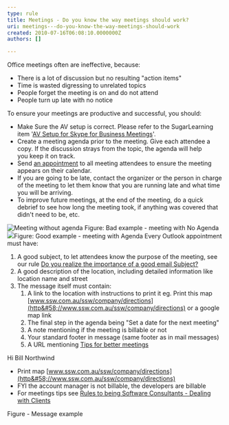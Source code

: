 ```yaml
---
type: rule
title: Meetings - Do you know the way meetings should work?
uri: meetings---do-you-know-the-way-meetings-should-work
created: 2010-07-16T06:08:10.0000000Z
authors: []

---
```



​​Office meetings often are ineffective, because:

- There is a lot of discussion but no resulting "action items"
- Time is wasted digressing to unrelated topics
- People forget the meeting is on and do not attend
- People turn up late with no notice


To ensure your meetings are productive and successful, you should:

- Make Sure the AV setup is correct. Please refer to the SugarLearning item '[AV Setup for Skype for Business Meetings​](https&#58;//sugarlearning.com/companies/SSW/items/13053/av-setup-for-skype-for-business-meetings)​​'.
- Create a meeting agenda prior to the meeting. Give each attendee a copy. If the discussion strays from the topic, the agenda will help you keep it on track.
- Send [an appointment](/Pages/WayMeetingsShouldWork.aspx) to all meeting attendees to ensure the meeting appears on their calendar.
- If you are going to be late, contact the organizer or the person in charge of the meeting to let them know that you are running late and what time you will be arriving.
- To improve future meetings, at the end of the meeting, do a quick debrief to see how long the meeting took, if anything was covered that didn't need to be, etc.

![Meeting without agenda](http&#58;//www.ssw.com.au/ssw/Standards/Rules/Images/MeetingNoAgenda.JPG) Figure: Bad example - meeting with No Agenda ![](/PublishingImages/MeetingWithAgenda_1.jpg)Figure: Good example - meeting with Agenda 
Every Outlook appointment must have:

1. A good subject, to let attendees know the purpose of the meeting, see our rule [Do you realize the importance of a good email Subject?](/_layouts/15/FIXUPREDIRECT.ASPX?WebId=3dfc0e07-e23a-4cbb-aac2-e778b71166a2&amp;TermSetId=07da3ddf-0924-4cd2-a6d4-a4809ae20160&amp;TermId=f4073e2a-b089-4a7f-8ee6-a7b1a48509e8)
2. A good description of the location, including detailed information like location name and street
3. The message itself must contain:
    1. A link to the location with instructions to print it eg. Print this map [www.ssw.com.au/ssw/company/directions](http&#58;//www.ssw.com.au/ssw/company/directions) or a google map link
    2. The final step in the agenda being "Set a date for the next meeting"
    3. A note mentioning if the meeting is billable or not
    4. Your standard footer in message (same footer as in mail messages)
    5. A URL mentioning [Tips for better meetings](http&#58;//www.ssw.com.au/ssw/Redirect/TipsForMeeting.htm) ​​

Hi Bill Northwind
- Print map [www.ssw.com.au/ssw/company/directions](http&#58;//www.ssw.com.au/ssw/company/directions)
- FYI the account manager is not billable, the developers are billable
- For meetings tips see [Rules to being Software Consultants - Dealing with Clients](/Pages/Rules-to-Better-Software-Consultants---Dealing-with-Clients.aspx)

Figure - Message example
​

